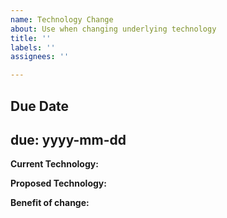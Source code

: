 ```yaml
---
name: Technology Change
about: Use when changing underlying technology
title: ''
labels: ''
assignees: ''

---
```


**Due Date**
---
due: yyyy-mm-dd
---

**Current Technology:**

**Proposed Technology:**

**Benefit of change:**

